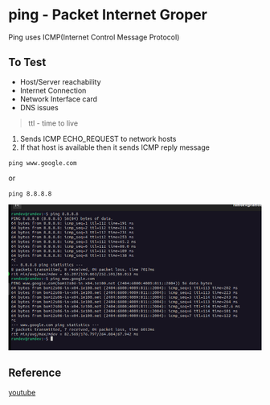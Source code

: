 # ping - Packet Internet Groper
Ping uses ICMP(Internet Control Message Protocol)

## To Test
- Host/Server reachability
- Internet Connection
- Network Interface card
- DNS issues

> ttl - time to live

1. Sends ICMP ECHO_REQUEST to network hosts
2. If that host is available then it sends ICMP reply message

```
ping www.google.com
```
or
```
ping 8.8.8.8
```

![PING Command](ping.png)

## Reference

[youtube](https://www.youtube.com/watch?v=IIicPE38O-s)
